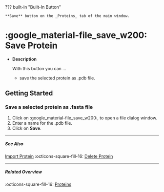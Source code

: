 ??? built-in "Built-In Button"

    **Save** button on the _Proteins_ tab of the main window.

# :google_material-file_save_w200: Save Protein
<div class="grid cards" markdown>

-   __Description__

     With this button you can ... 

    - save the selected protein as .pdb file.

</div>

## Getting Started
### Save a selected protein as .fasta file
1. Click on :google_material-file_save_w200:, to open a file dialog window.
2. Enter a name for the .pdb file.
3. Click on **Save**.

---

##### See Also
[Import Protein](protein_import.md) :octicons-square-fill-16: [Delete Protein](protein_delete.md) 

---

##### Related Overview
:octicons-square-fill-16: [Proteins](index.md)